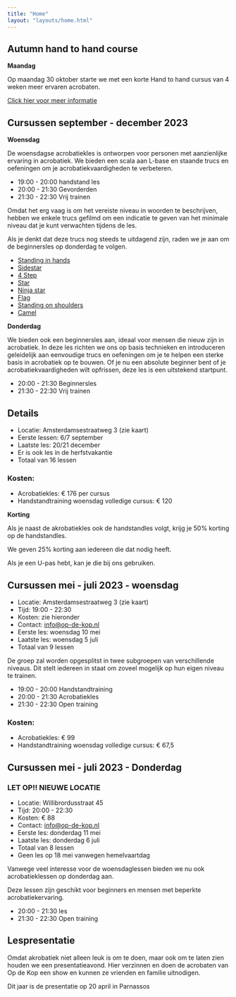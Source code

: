 ```yaml
---
title: "Home"
layout: "layouts/home.html"
---
```


## Autumn hand to hand course

**Maandag**

Op maandag 30 oktober starte we met een korte Hand to hand cursus van 4 weken meer ervaren acrobaten.

[Click hier voor meer informatie](./h2h)


## Cursussen september - december 2023

**Woensdag**

De woensdagse acrobatiekles is ontworpen voor personen met aanzienlijke ervaring in acrobatiek. We bieden een scala aan L-base en staande trucs en oefeningen om je acrobatiekvaardigheden te verbeteren.

- 19:00 - 20:00 handstand les
- 20:00 - 21:30 Gevorderden
- 21:30 - 22:30 Vrij trainen


Omdat het erg vaag is om het vereiste niveau in woorden te beschrijven, hebben we enkele trucs gefilmd om een indicatie te geven van het minimale niveau dat je kunt verwachten tijdens de les.

Als je denkt dat deze trucs nog steeds te uitdagend zijn, raden we je aan om de beginnersles op donderdag te volgen.

- [Standing in hands](https://skillzones.nl/public/library/video/99)
- [Sidestar](https://skillzones.nl/public/library/video/98)
- [4 Step](https://skillzones.nl/public/library/video/97)
- [Star](https://skillzones.nl/public/library/video/96)
- [Ninja star](https://skillzones.nl/public/library/video/95)
- [Flag](https://skillzones.nl/public/library/video/94)
- [Standing on shoulders](https://skillzones.nl/public/library/video/93)
- [Camel](https://skillzones.nl/public/library/video/91)


**Donderdag**

We bieden ook een beginnersles aan, ideaal voor mensen die nieuw zijn in acrobatiek. In deze les richten we ons op basis technieken en introduceren geleidelijk aan eenvoudige trucs en oefeningen om je te helpen een sterke basis in acrobatiek op te bouwen. Of je nu een absolute beginner bent of je acrobatiekvaardigheden wilt opfrissen, deze les is een uitstekend startpunt.

- 20:00 - 21:30 Beginnersles
- 21:30 - 22:30 Vrij trainen



## Details
- Locatie: Amsterdamsestraatweg 3 (zie kaart)
- Eerste lessen: 6/7 september
- Laatste les: 20/21 december
- Er is ook les in de herfstvakantie
- Totaal van 16 lessen


### Kosten:
- Acrobatiekles: € 176 per cursus
- Handstandtraining woensdag volledige cursus: € 120

**Korting**

Als je naast de akrobatiekles ook de handstandles volgt, krijg je 50% korting op de handstandles.

We geven 25% korting aan iedereen die dat nodig heeft.

Als je een U-pas hebt, kan je die bij ons gebruiken.

## Cursussen mei - juli 2023 - woensdag

- Locatie: Amsterdamsestraatweg 3 (zie kaart)
- Tijd: 19:00 - 22:30
- Kosten: zie hieronder
- Contact: info@op-de-kop.nl
- Eerste les: woensdag 10 mei
- Laatste les: woensdag 5 juli
- Totaal van 9 lessen

De groep zal worden opgesplitst in twee subgroepen van verschillende niveaus. Dit stelt iedereen in staat om zoveel mogelijk op hun eigen niveau te trainen.

- 19:00 - 20:00 Handstandtraining
- 20:00 - 21:30 Acrobatiekles
- 21:30 - 22:30 Open training


### Kosten:
- Acrobatiekles: € 99
- Handstandtraining woensdag volledige cursus: € 67,5

## Cursussen mei - juli 2023 - Donderdag

### LET OP!! NIEUWE LOCATIE

- Locatie: Willibrordusstraat 45
- Tijd: 20:00 - 22:30
- Kosten: € 88
- Contact: info@op-de-kop.nl
- Eerste les: donderdag 11 mei
- Laatste les: donderdag 6 juli
- Totaal van 8 lessen
- Geen les op 18 mei vanwegen hemelvaartdag

Vanwege veel interesse voor de woensdaglessen bieden we nu ook acrobatieklessen op donderdag aan.

Deze lessen zijn geschikt voor beginners en mensen met beperkte acrobatiekervaring.

- 20:00 - 21:30 les
- 21:30 - 22:30 Open training





[//]: # (## Februari - April 2023 cursus - Donderdag)

[//]: # ()
[//]: # (- Locatie: Vlampijpstraat 80 &#40;zie kaart&#41;)

[//]: # (- Tijd: 20:00 - 22:30)

[//]: # (- Kosten: €110)

[//]: # (- Contact: info@op-de-kop.nl)

[//]: # ()
[//]: # (Vanwege veel aanmeldingen voor de cursus op woensdag, is er nu ook een nieuwe)

[//]: # (lesavond op donderdag.)

[//]: # ()
[//]: # (Deze les is geschikt voor beginners en mensen met beperkte acrobatiek ervaring.)

[//]: # ()
[//]: # (Eerste les: donderdag 9 februari)

[//]: # (Laatste les: donderdag 13 april)

[//]: # (Totaal 10 lessen)

[//]: # ()
[//]: # (- 20:00 - 21:30 Les)

[//]: # (- 21:30 - 22:30 Vrij trainen)

[//]: # ()
[//]: # (Locatie: Vlampijpstraat 80, zie kaart hieronder.)

[//]: # ()
[//]: # (Kosten: € 110)

[//]: # ()
[//]: # (**Korting**)

[//]: # ()
[//]: # (We geven 25% korting aan iedereen die dat nodig heeft.)

[//]: # ()
[//]: # (Als je een U-pas hebt, kan je die bij ons gebruiken.)

[//]: # ()
[//]: # (## Januari - April 2023 cursus - Woensdag)

[//]: # ()
[//]: # (- Locatie: Amsterdamsestraatweg 3 &#40;zie kaart&#41;)

[//]: # (- Tijd: 19:00 - 22:30)

[//]: # (- Kosten: zie onder)

[//]: # (- Contact: info@op-de-kop.nl)

[//]: # ()
[//]: # (Van januari tot en met april loopt er een cursus van 16 lessen. Eerste les: 11 januari,)

[//]: # (laatste les: 26 april.)

[//]: # ()
[//]: # (- 19:00 - 20:00 Handstandtraining)

[//]: # (- 20:00 - 21:30 Les)

[//]: # (- 21:30 - 22:30 Vrij trainen)

[//]: # ()
[//]: # (De lesgroep wordt in een beginners en gevorderde groep opgesplitst. Zo kan iedereen zoveel mogelijk op eigen nivo trainen.)

[//]: # ()
[//]: # (- Acrobatiekles: € 176)

[//]: # (- Handstandtraining woensdag hele cursus: € 120)



## Lespresentatie

Omdat akrobatiek niet alleen leuk is om te doen, maar ook om te laten zien houden we een presentatieavond. Hier verzinnen en doen de acrobaten van Op de Kop een show en
kunnen ze vrienden en familie uitnodigen.

Dit jaar is de presentatie op 20 april in Parnassos

